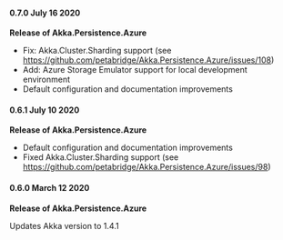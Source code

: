 #### 0.7.0 July 16 2020 ####
**Release of Akka.Persistence.Azure**

- Fix: Akka.Cluster.Sharding support (see https://github.com/petabridge/Akka.Persistence.Azure/issues/108)
- Add: Azure Storage Emulator support for local development environment
- Default configuration and documentation improvements

#### 0.6.1 July 10 2020 ####
**Release of Akka.Persistence.Azure**

- Default configuration and documentation improvements
- Fixed Akka.Cluster.Sharding support (see https://github.com/petabridge/Akka.Persistence.Azure/issues/98)

#### 0.6.0 March 12 2020 ####
**Release of Akka.Persistence.Azure**

Updates Akka version to 1.4.1
